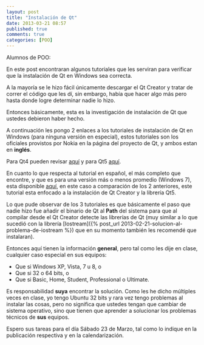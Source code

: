 ```yaml
---
layout: post
title: "Instalación de Qt"
date: 2013-03-21 08:57
published: true
comments: true
categories: [POO]
---
```


Alumnos de POO:

En este post encontraran algunos tutoriales que les serviran para verificar que la instalación de Qt en Windows sea correcta.

A la mayoría se le hizo fácil únicamente descargar el Qt Creator y tratar de correr el código que les dí, sin embargo, había que hacer algo más pero hasta donde logre determinar nadie lo hizo.

Entonces básicamente, esta es la investigación de instalación de Qt que ustedes debieron haber hecho.

<!-- more -->

A continuación les pongo 2 enlaces a los tutoriales de instalación de Qt en Windows (para ninguna versión en especial), estos tutoriales son los oficiales provistos por Nokia en la página del proyecto de Qt, y ambos estan en __inglés__.

Para Qt4 pueden revisar [aquí](http://qt-project.org/doc/qt-4.8/install-win.html "Qt4") y para Qt5 [aquí](http://qt-project.org/doc/qt-5.0/qtdoc/install-win.html).

En cuanto lo que respecta al tutorial en español, el más completo que encontre, y que es para una versión más o menos promedio (Windows 7), esta disponible [aquí](http://www.zonaqt.com/content/instalacion-de-qt-creator-en-windows-actualizado "Instalación Qt Creator"), en este caso a comparación de los 2 anteriores, este tutorial esta enfocado a la instalación de Qt Creator y la librería Qt5.

Lo que pude observar de los 3 tutoriales es que básicamente el paso que nadie hizo fue añadir el binario de Qt al __Path__ del sistema para que al compilar desde el Qt Creator detecte las librerías de Qt (muy similar a lo que sucedió con la librería [Iostream]({% post_url 2013-02-21-solucion-al-problema-de-iostream %}) que en su momento también les recomendé que instalaran).

Entonces aquí tienen la información __general__, pero tal como les dije en clase, cualquier caso especial en sus equipos:

- Que si Windows XP, Vista, 7 u 8, o
- Que si 32 o 64 bits, o
- Que si Basic, Home, Student, Professional o Ultimate.

Es responsabilidad __suya__ encontrar la solución. Como les he dicho múltiples veces en clase, yo tengo Ubuntu 32 bits y rara vez tengo problemas al instalar las cosas, pero no significa que ustedes tengan que cambiar de sistema operativo, sino que tienen que aprender a solucionar los problemas técnicos de __sus__ equipos.

Espero sus tareas para el día Sábado 23 de Marzo, tal como lo indique en la publicación respectiva y en la calendarización.

